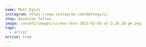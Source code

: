 ```yaml
---
name: Matt Egizi
instagram: https://www.instagram.com/mattegizi/
shop: Devotion Tattoo
image: /assets/images/screen-shot-2023-02-03-at-3.28.20-pm.png
tags:
  - artist
active: true
---
```

